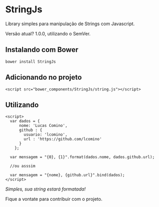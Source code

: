 StringJs
========

Library simples para manipulação de Strings com Javascript.

Versão atual? 1.0.0, utilizando o SemVer.

## Instalando com Bower

```
bower install StringJs
```
## Adicionando no projeto

```
<script src="bower_components/StringJs/string.js"></script>
```

## Utilizando

```
<script>
  var dados = {
      nome: 'Lucas Comino',
      github : {
        usuario: 'lcomino',
        url : 'https://github.com/lcomino'
      }
    };

  var mensagem = "{0}, {1}".format(dados.nome, dados.github.url);

  //ou asssim

  var mensagem = "{nome}, {github.url}".bind(dados);
</script>
```

_Simples, sua string estará formatada!_

Fique a vontate para contribuir com o projeto.
